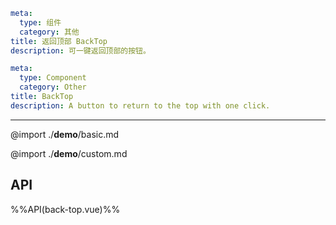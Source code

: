 ```yaml zh-CN
meta:
  type: 组件
  category: 其他
title: 返回顶部 BackTop
description: 可一键返回顶部的按钮。
```

```yaml en-US
meta:
  type: Component
  category: Other
title: BackTop
description: A button to return to the top with one click.
```

---

@import ./**demo**/basic.md

@import ./**demo**/custom.md

## API

%%API(back-top.vue)%%
